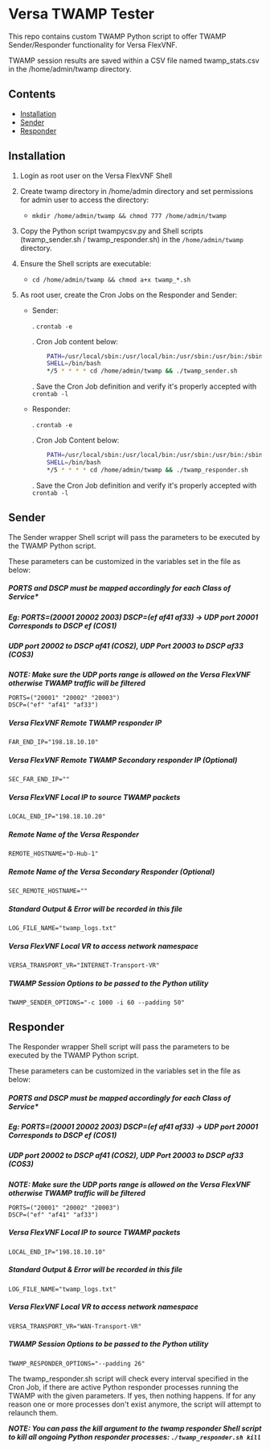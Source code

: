 # Versa TWAMP Tester

This repo contains custom TWAMP Python script to offer TWAMP Sender/Responder functionality for Versa FlexVNF.

TWAMP session results are saved within a CSV file named twamp_stats.csv in the /home/admin/twamp directory.

## Contents

- [Installation](#installation)
- [Sender](#sender)
- [Responder](#responder)


## Installation
1. Login as root user on the Versa FlexVNF Shell

2. Create twamp directory in /home/admin directory and set permissions for admin user to access the directory:
    - `mkdir /home/admin/twamp && chmod 777 /home/admin/twamp`

3. Copy the Python script twampycsv.py and Shell scripts (twamp_sender.sh / twamp_responder.sh) in the 
`/home/admin/twamp` directory.

4. Ensure the Shell scripts are executable:
    - `cd /home/admin/twamp && chmod a+x twamp_*.sh`

5. As root user, create the Cron Jobs on the Responder and Sender:

    - Sender:
    
        . `crontab -e`
        
        . Cron Job content below:
        ```bash
            PATH=/usr/local/sbin:/usr/local/bin:/usr/sbin:/usr/bin:/sbin:/bin
            SHELL=/bin/bash
            */5 * * * * cd /home/admin/twamp && ./twamp_sender.sh
        ```
        . Save the Cron Job definition and verify it's properly accepted with `crontab -l`
    
    - Responder:
    
        . `crontab -e`
        
        . Cron Job Content below:
        
        ```bash
            PATH=/usr/local/sbin:/usr/local/bin:/usr/sbin:/usr/bin:/sbin:/bin
            SHELL=/bin/bash
            */5 * * * * cd /home/admin/twamp && ./twamp_responder.sh
        ```
        
        . Save the Cron Job definition and verify it's properly accepted with `crontab -l`

## Sender

The Sender wrapper Shell script will pass the parameters to be executed by the TWAMP Python script.

These parameters can be customized in the variables set in the file as below:

##### PORTS and DSCP must be mapped accordingly for each Class of Service*
##### Eg: PORTS=(20001 20002 2003) DSCP=(ef af41 af33) -> UDP port 20001 Corresponds to DSCP ef (COS1)
##### UDP port 20002 to DSCP af41 (COS2), UDP Port 20003 to DSCP af33 (COS3)

***NOTE: Make sure the UDP ports range is allowed on the Versa FlexVNF otherwise TWAMP traffic will be filtered***
```
PORTS=("20001" "20002" "20003")
DSCP=("ef" "af41" "af33")
```

##### Versa FlexVNF Remote TWAMP responder IP
```
FAR_END_IP="198.18.10.10"
```

##### Versa FlexVNF Remote TWAMP Secondary responder IP (Optional)
```
SEC_FAR_END_IP=""
```

##### Versa FlexVNF Local IP to source TWAMP packets
```
LOCAL_END_IP="198.18.10.20"
```

##### Remote Name of the Versa Responder
```
REMOTE_HOSTNAME="D-Hub-1"
```

##### Remote Name of the Versa Secondary Responder (Optional)
```
SEC_REMOTE_HOSTNAME=""
```

##### Standard Output & Error will be recorded in this file
```
LOG_FILE_NAME="twamp_logs.txt"
```

##### Versa FlexVNF Local VR to access network namespace
```
VERSA_TRANSPORT_VR="INTERNET-Transport-VR"
```

##### TWAMP Session Options to be passed to the Python utility
```
TWAMP_SENDER_OPTIONS="-c 1000 -i 60 --padding 50"
```


## Responder

The Responder wrapper Shell script will pass the parameters to be executed by the TWAMP Python script.

These parameters can be customized in the variables set in the file as below:

##### PORTS and DSCP must be mapped accordingly for each Class of Service*
##### Eg: PORTS=(20001 20002 2003) DSCP=(ef af41 af33) -> UDP port 20001 Corresponds to DSCP ef (COS1)
##### UDP port 20002 to DSCP af41 (COS2), UDP Port 20003 to DSCP af33 (COS3)

***NOTE: Make sure the UDP ports range is allowed on the Versa FlexVNF otherwise TWAMP traffic will be filtered***
```
PORTS=("20001" "20002" "20003")
DSCP=("ef" "af41" "af33")
```

##### Versa FlexVNF Local IP to source TWAMP packets
```
LOCAL_END_IP="198.18.10.10"
```

##### Standard Output & Error will be recorded in this file
```
LOG_FILE_NAME="twamp_logs.txt"
```

##### Versa FlexVNF Local VR to access network namespace
```
VERSA_TRANSPORT_VR="WAN-Transport-VR"
```

##### TWAMP Session Options to be passed to the Python utility
```
TWAMP_RESPONDER_OPTIONS="--padding 26"
```

The twamp_responder.sh script will check every interval specified in the Cron Job, if there are active Python responder 
processes running the TWAMP with the given parameters. If yes, then nothing happens. If for any reason one or more 
processes don't exist anymore, the script will attempt to relaunch them.

***NOTE: You can pass the kill argument to the twamp responder Shell script to kill all ongoing Python responder 
processes: `./twamp_responder.sh kill`***